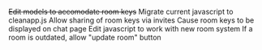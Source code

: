 ~~Edit models to accomodate room keys~~
Migrate current javascript to cleanapp.js
Allow sharing of room keys via invites
Cause room keys to be displayed on chat page
Edit javascript to work with new room system
If a room is outdated, allow "update room" button